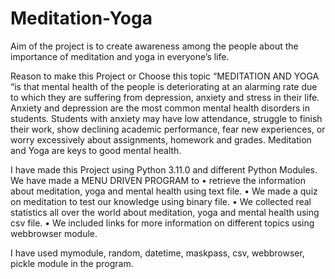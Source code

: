 # Meditation-Yoga

Aim of the project is to create awareness among the people about the importance of meditation and yoga in everyone’s life.

Reason to make this Project or Choose this topic “MEDITATION AND YOGA “is that mental health of the people is deteriorating at an alarming rate due to which they are suffering from depression, anxiety and stress in their life. Anxiety and depression are the most common mental health disorders in students. Students with anxiety may have low attendance, struggle to finish their work, show declining academic performance, fear new experiences, or worry excessively about assignments, homework and grades. Meditation and Yoga are keys to good mental health.

I have made this Project using Python 3.11.0 and different Python Modules. We have made a MENU DRIVEN PROGRAM to
•	retrieve the information about meditation, yoga and mental health using text file. 
•	We made a quiz on meditation to test our knowledge using binary file.
•	We collected real statistics all over the world about meditation, yoga and mental health using csv file.
•	We included links for more information on different topics using webbrowser module.

I have used mymodule, random, datetime, maskpass, csv, webbrowser, pickle module in the program. 

